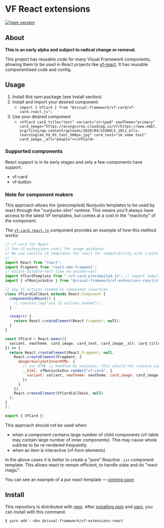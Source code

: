 # VF React extensions

[![npm version](https://badge.fury.io/js/%40visual-framework%2Fvf-extensions-react.svg)](https://badge.fury.io/js/%40visual-framework%2Fvf-extensions-react)

## About

**This is an early alpha and subject to radical change or removal.**

This project has reusable code for many Visual Framework components, allowing them to be used in React projects like [vf-react](https://github.com/visual-framework/vf-react). It has reusable componentised code and config.

## Usage

1. Install this npm package (see Install section)
2. Install and import your desired component:
    - `import { VfCard } from "@visual-framework/vf-card/vf-card.react.js";`
3. Use your desired component
    - `<VfCard card_title="test" variant="striped" newTheme="primary" card_image="https://acxngcvroo.cloudimg.io/v7/https://www.embl.org/files/wp-content/uploads/2020/04/SCHOOLS_1011_ells-learninglab_hd_01_Cool_500px.jpg" card_text="im some text" card_image__alt="people"></VfCard>`
### Supported components

React support is in its early stages and only a few components have support.

- vf-card
- vf-button

### Note for component makers

This approach allows the (precompiled) Nunjucks templates to be used by react through the "nunjucks-slim" runtime. This means you'll always have access to the latest VF templates, but comes at a cost in the "reactivity" of the component.

The [`vf-card.react.js`](https://github.com/visual-framework/vf-core/blob/develop/components/vf-card/vf-card.react.js) component provides an example of how this method works:

```js
// vf-card for React
// See vf-extensions-react for usage guidance
// We use vanilla JS templates for react for compatibility with create react app
// ---
import React from "react";
import Fragment from "react-dom-fragment";
// eslint-disable-next-line no-unused-vars
import VfCardTemplate from "./vf-card.precompiled.js"; // import templates before the nunjucks env
import { vfNunjucksEnv } from "@visual-framework/vf-extensions-react/vf-extensions-react.js";

// any JS actions needed on component insertion
class VfCardCallback extends React.Component {
  componentDidMount() {
    // console.log("any JS actions needed");
  }

  render() {
    return React.createElement(React.Fragment, null);
  }
}

const VfCard = React.memo(({
  variant, newTheme, card_image, card_text, card_image__alt, card_title
}) => {
  return React.createElement(React.Fragment, null,
    React.createElement(Fragment, {
      dangerouslySetInnerHTML: {
        // our HTML is handled by nunjucks, this should not receive user input
        __html: vfNunjucksEnv.render("vf-card", {
          variant: variant, newTheme: newTheme, card_image: card_image, card_text: card_text, card_image__alt: card_image__alt, card_title: card_title
        })
      }
    }),
    React.createElement(VfCardCallback, null)
  );
}
);

export { VfCard };
```

This approach should not be used when:

- when a component contains large number of child components (vf-table may contain large number of inner components). This may cause whole subtree to be re-rendered frequently.
- when an item is interactive (vf-form elements)

In the above cases it is better to create a "pure" Reactive `.jsx` component template. This allows react to remain efficient, to handle state and do "react magic".

You can see an example of a pur react template — [coming soon](https://github.com/visual-framework/vf-core/issues/1402)


## Install

This repository is distributed with [npm](https://www.npmjs.com/). After [installing npm](https://www.npmjs.com/get-npm) and [yarn](https://classic.yarnpkg.com/en/docs/install), you can install with this command.

```
$ yarn add --dev @visual-framework/vf-extensions-react
```
